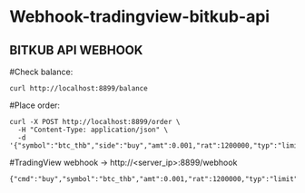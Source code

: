 # Webhook-tradingview-bitkub-api
## BITKUB API WEBHOOK
#Check balance:
```
curl http://localhost:8899/balance
```

#Place order:
```
curl -X POST http://localhost:8899/order \
  -H "Content-Type: application/json" \
  -d '{"symbol":"btc_thb","side":"buy","amt":0.001,"rat":1200000,"typ":"limit"}'
```

#TradingView webhook → http://<server_ip>:8899/webhook
```
{"cmd":"buy","symbol":"btc_thb","amt":0.001,"rat":1200000,"typ":"limit"}
```
